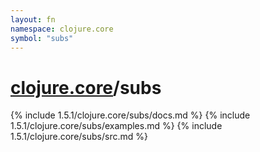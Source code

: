 ```yaml
---
layout: fn
namespace: clojure.core
symbol: "subs"
---
```


# [clojure.core](../)/subs

{% include 1.5.1/clojure.core/subs/docs.md %}
{% include 1.5.1/clojure.core/subs/examples.md %}
{% include 1.5.1/clojure.core/subs/src.md %}

